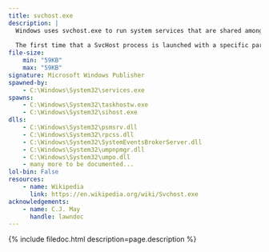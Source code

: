 ```yaml
---
title: svchost.exe
description: |
  Windows uses svchost.exe to run system services that are shared among other processes. Services are grouped into many individual svchost.exe processes to improve reliability in case one service crashes. The system services running in SvcHost are DLL (dynamic link library) files.
  
  The first time that a SvcHost process is launched with a specific parameter, it looks for a value of the same name under the 'HKLM\SOFTWARE\Microsoft\Windows NT\CurrentVersion\Svchost' key, which it interprets as a list of service names.
file-size:
    min: "59KB"
    max: "59KB"
signature: Microsoft Windows Publisher
spawned-by:
    - C:\Windows\System32\services.exe
spawns:
    - C:\Windows\System32\taskhostw.exe
    - C:\Windows\System32\sihost.exe
dlls:
    - C:\Windows\System32\psmsrv.dll
    - C:\Windows\System32\rpcss.dll
    - C:\Windows\System32\SystemEventsBrokerServer.dll
    - C:\Windows\System32\umpnpmgr.dll
    - C:\Windows\System32\umpo.dll
    - many more to be documented...
lol-bin: False
resources:
    - name: Wikipedia
      link: https://en.wikipedia.org/wiki/Svchost.exe
acknowledgements:
    - name: C.J. May
      handle: lawndoc
---
```


{% include filedoc.html description=page.description %}
